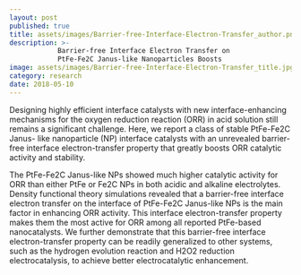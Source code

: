 ```yaml
---
layout: post
published: true
title: assets/images/Barrier-free-Interface-Electron-Transfer_author.png        
description: >-
            Barrier-free Interface Electron Transfer on
            PtFe-Fe2C Janus-like Nanoparticles Boosts
image: assets/images/Barrier-free-Interface-Electron-Transfer_title.jpg
category: research
date: 2018-05-10
---
```



Designing highly efficient interface catalysts with new interface-enhancing
mechanisms for the oxygen reduction reaction (ORR) in acid solution still remains
a significant challenge. Here, we report a class of stable PtFe-Fe2C Janus-
like nanoparticle (NP) interface catalysts with an unrevealed barrier-free
interface electron-transfer property that greatly boosts ORR catalytic activity
and stability. 

The PtFe-Fe2C Janus-like NPs showed much higher catalytic activity
for ORR than either PtFe or Fe2C NPs in both acidic and alkaline electrolytes.
Density functional theory simulations revealed that a barrier-free interface electron
transfer on the interface of PtFe-Fe2C Janus-like NPs is the main factor in
enhancing ORR activity. This interface electron-transfer property makes them
the most active for ORR among all reported PtFe-based nanocatalysts. We
further demonstrate that this barrier-free interface electron-transfer property
can be readily generalized to other systems, such as the hydrogen evolution reaction
and H2O2 reduction electrocatalysis, to achieve better electrocatalytic
enhancement.
